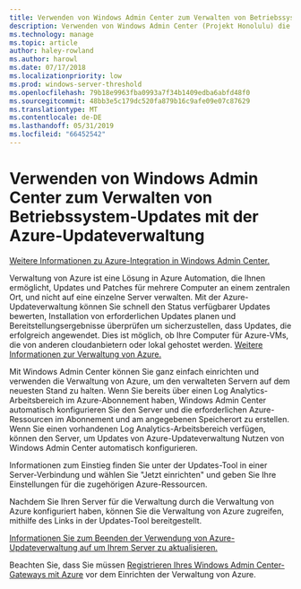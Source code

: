 ```yaml
---
title: Verwenden von Windows Admin Center zum Verwalten von Betriebssystem-Updates mit der Azure-Updateverwaltung
description: Verwenden von Windows Admin Center (Projekt Honolulu) die Verwaltung von Azure zum Verwalten von Betriebssystem einrichten aktualisiert.
ms.technology: manage
ms.topic: article
author: haley-rowland
ms.author: harowl
ms.date: 07/17/2018
ms.localizationpriority: low
ms.prod: windows-server-threshold
ms.openlocfilehash: 79b18e9963fba0993a7f34b1409edba6abfd48f0
ms.sourcegitcommit: 48bb3e5c179dc520fa879b16c9afe09e07c87629
ms.translationtype: MT
ms.contentlocale: de-DE
ms.lasthandoff: 05/31/2019
ms.locfileid: "66452542"
---
```

# <a name="use-windows-admin-center-to-manage-operating-system-updates-with-azure-update-management"></a>Verwenden von Windows Admin Center zum Verwalten von Betriebssystem-Updates mit der Azure-Updateverwaltung

[Weitere Informationen zu Azure-Integration in Windows Admin Center.](../plan/azure-integration-options.md)

Verwaltung von Azure ist eine Lösung in Azure Automation, die Ihnen ermöglicht, Updates und Patches für mehrere Computer an einem zentralen Ort, und nicht auf eine einzelne Server verwalten. Mit der Azure-Updateverwaltung können Sie schnell den Status verfügbarer Updates bewerten, Installation von erforderlichen Updates planen und Bereitstellungsergebnisse überprüfen um sicherzustellen, dass Updates, die erfolgreich angewendet. Dies ist möglich, ob Ihre Computer für Azure-VMs, die von anderen cloudanbietern oder lokal gehostet werden. [Weitere Informationen zur Verwaltung von Azure.](https://docs.microsoft.com/azure/automation/automation-update-management)

Mit Windows Admin Center können Sie ganz einfach einrichten und verwenden die Verwaltung von Azure, um den verwalteten Servern auf dem neuesten Stand zu halten. Wenn Sie bereits über einen Log Analytics-Arbeitsbereich im Azure-Abonnement haben, Windows Admin Center automatisch konfigurieren Sie den Server und die erforderlichen Azure-Ressourcen im Abonnement und am angegebenen Speicherort zu erstellen. Wenn Sie einen vorhandenen Log Analytics-Arbeitsbereich verfügen, können den Server, um Updates von Azure-Updateverwaltung Nutzen von Windows Admin Center automatisch konfigurieren.  

Informationen zum Einstieg finden Sie unter der Updates-Tool in einer Server-Verbindung und wählen Sie "Jetzt einrichten" und geben Sie Ihre Einstellungen für die zugehörigen Azure-Ressourcen. 

Nachdem Sie Ihren Server für die Verwaltung durch die Verwaltung von Azure konfiguriert haben, können Sie die Verwaltung von Azure zugreifen, mithilfe des Links in der Updates-Tool bereitgestellt. 

[Informationen Sie zum Beenden der Verwendung von Azure-Updateverwaltung auf um Ihrem Server zu aktualisieren.](azure-monitor.md#disabling-monitoring)

Beachten Sie, dass Sie müssen [Registrieren Ihres Windows Admin Center-Gateways mit Azure](../configure/azure-integration.md) vor dem Einrichten der Verwaltung von Azure.

